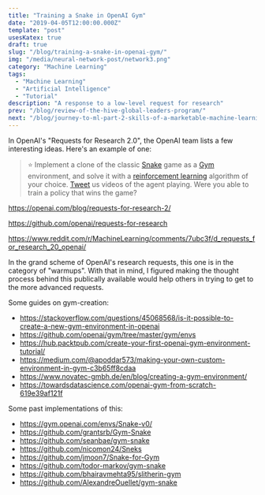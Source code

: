 ```yaml
---
title: "Training a Snake in OpenAI Gym"
date: "2019-04-05T12:00:00.000Z"
template: "post"
usesKatex: true
draft: true
slug: "/blog/training-a-snake-in-openai-gym/"
img: "/media/neural-network-post/network3.png"
category: "Machine Learning"
tags:
  - "Machine Learning"
  - "Artificial Intelligence"
  - "Tutorial"
description: "A response to a low-level request for research"
prev: "/blog/review-of-the-hive-global-leaders-program/"
next: "/blog/journey-to-ml-part-2-skills-of-a-marketable-machine-learning-engineer/"
---
```


In OpenAI's "Requests for Research 2.0", the OpenAI team lists a few interesting ideas. Here's an example of one:

>⭐ Implement a clone of the classic [Snake](https://www.youtube.com/watch?v=wDbTP0B94AM) game as a [Gym](https://github.com/openai/gym) environment, and solve it with a [reinforcement learning](https://arxiv.org/abs/1707.06347) algorithm of your choice. [Tweet](https://twitter.com/openai) us videos of the agent playing. Were you able to train a policy that wins the game?

https://openai.com/blog/requests-for-research-2/

https://github.com/openai/requests-for-research

https://www.reddit.com/r/MachineLearning/comments/7ubc3f/d_requests_for_research_20_openai/

In the grand scheme of OpenAI's research requests, this one is in the category of "warmups". With that in mind, I figured making the thought process behind this publically available would help others in trying to get to the more advanced requests.

Some guides on gym-creation:

- https://stackoverflow.com/questions/45068568/is-it-possible-to-create-a-new-gym-environment-in-openai
- https://github.com/openai/gym/tree/master/gym/envs
- https://hub.packtpub.com/create-your-first-openai-gym-environment-tutorial/
- https://medium.com/@apoddar573/making-your-own-custom-environment-in-gym-c3b65ff8cdaa
- https://www.novatec-gmbh.de/en/blog/creating-a-gym-environment/
- https://towardsdatascience.com/openai-gym-from-scratch-619e39af121f

Some past implementations of this:

- https://gym.openai.com/envs/Snake-v0/
- https://github.com/grantsrb/Gym-Snake
- https://github.com/seanbae/gym-snake
- https://github.com/nicomon24/Sneks
- https://github.com/jmoon7/Snake-for-Gym
- https://github.com/todor-markov/gym-snake
- https://github.com/bhairavmehta95/slitherin-gym
- https://github.com/AlexandreOuellet/gym-snake
